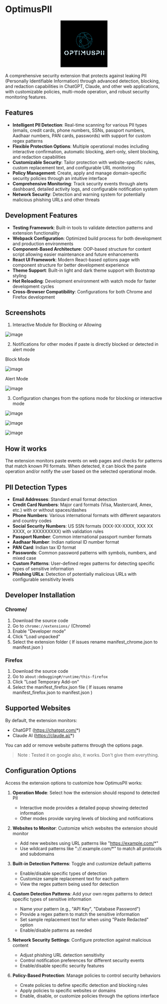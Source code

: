 # OptimusPII

<p align="center">
  <img src="assets/icons/icon.png" alt="OptimusPII Logo" width="150" />
</p>

A comprehensive security extension that protects against leaking PII (Personally Identifiable Information) through advanced detection, blocking, and redaction capabilities in ChatGPT, Claude, and other web applications, with customizable policies, multi-mode operation, and robust security monitoring features.

## Features

- **Intelligent PII Detection**: Real-time scanning for various PII types (emails, credit cards, phone numbers, SSNs, passport numbers, Aadhaar numbers, PAN cards, passwords) with support for custom regex patterns
- **Flexible Protection Options**: Multiple operational modes including interactive confirmation, automatic blocking, alert-only, silent blocking, and redaction capabilities
- **Customizable Security**: Tailor protection with website-specific rules, custom replacement text, and configurable URL monitoring
- **Policy Management**: Create, apply and manage domain-specific security policies through an intuitive interface
- **Comprehensive Monitoring**: Track security events through alerts dashboard, detailed activity logs, and configurable notification system
- **Network Security**: Detection and warning system for potentially malicious phishing URLs and other threats

## Development Features

- **Testing Framework**: Built-in tools to validate detection patterns and extension functionality
- **Webpack Configuration**: Optimized build process for both development and production environments
- **Component-Based Architecture**: OOP-based structure for content script allowing easier maintenance and future enhancements
- **React UI Framework**: Modern React-based options page with component structure for better development experience
- **Theme Support**: Built-in light and dark theme support with Bootstrap styling
- **Hot Reloading**: Development environment with watch mode for faster development cycles
- **Cross-Browser Compatibility**: Configurations for both Chrome and Firefox development

## Screenshots

1. Interactive Module for Blocking or Allowing

![image](https://github.com/user-attachments/assets/9da20097-a21c-44dc-b913-1d1f238ca1aa)

2. Notifications for other modes if paste is directly blocked or detected in alert mode

Block Mode

![image](https://github.com/user-attachments/assets/e6937119-f2b9-4c91-9db8-a9aaad2112be)

Alert Mode

![image](https://github.com/user-attachments/assets/228d4ac7-3526-4782-a4f2-b9169d670e20)

3. Configuration changes from the options mode for blocking or interactive mode

![image](https://github.com/user-attachments/assets/31507e7c-449c-4871-bd29-0fdfe39419bb)

![image](https://github.com/user-attachments/assets/370c8cd9-5d9d-4a90-8d30-272fe5bb14d9)

![image](https://github.com/user-attachments/assets/f6300c2a-946f-4e91-b874-1f6fe88ba0b0)

## How it works

The extension monitors paste events on web pages and checks for patterns that match known PII formats. When detected, it can block the paste operation and/or notify the user based on the selected operational mode.

## PII Detection Types

- **Email Addresses**: Standard email format detection
- **Credit Card Numbers**: Major card formats (Visa, Mastercard, Amex, etc.) with or without spaces/dashes
- **Phone Numbers**: Various international formats with different separators and country codes
- **Social Security Numbers**: US SSN formats (XXX-XX-XXXX, XXX XX XXXX, or XXXXXXXXX) with validation rules
- **Passport Number**: Common international passport number formats
- **Aadhaar Number**: Indian national ID number format
- **PAN Card**: Indian tax ID format
- **Passwords**: Common password patterns with symbols, numbers, and mixed case
- **Custom Patterns**: User-defined regex patterns for detecting specific types of sensitive information
- **Phishing URLs**: Detection of potentially malicious URLs with configurable sensitivity levels

## Developer Installation

### Chrome/
1. Download the source code
2. Go to `chrome://extensions/` (Chrome)
3. Enable "Developer mode"
4. Click "Load unpacked"
5. Select the extension folder ( If issues rename manifest_chrome.json to manifest.json )

### Firefox
1. Download the source code
2. Go to `about:debugging#/runtime/this-firefox`
3. Click "Load Temporary Add-on"
4. Select the manifest_firefox.json file ( If issues rename manifest_firefox.json to manifest.json )

## Supported Websites

By default, the extension monitors:
- ChatGPT (https://chatgpt.com/*)
- Claude AI (https://claude.ai/*)

You can add or remove website patterns through the options page.

> Note : Tested it on google also, it works. Don't give them everything.

## Configuration Options

Access the extension options to customize how OptimusPII works:

1. **Operation Mode**: Select how the extension should respond to detected PII
   - Interactive mode provides a detailed popup showing detected information
   - Other modes provide varying levels of blocking and notifications

2. **Websites to Monitor**: Customize which websites the extension should monitor
   - Add new websites using URL patterns like "https://example.com/*"
   - Use wildcard patterns like "*://*.example.com/*" to match all protocols and subdomains

3. **Built-in Detection Patterns**: Toggle and customize default patterns
   - Enable/disable specific types of detection
   - Customize sample replacement text for each pattern
   - View the regex pattern being used for detection

4. **Custom Detection Patterns**: Add your own regex patterns to detect specific types of sensitive information
   - Name your pattern (e.g., "API Key", "Database Password")
   - Provide a regex pattern to match the sensitive information
   - Set sample replacement text for when using "Paste Redacted" option
   - Enable/disable patterns as needed

5. **Network Security Settings**: Configure protection against malicious content
   - Adjust phishing URL detection sensitivity
   - Control notification preferences for different security events
   - Enable/disable specific security features

6. **Policy-Based Protection**: Manage policies to control security behaviors
   - Create policies to define specific detection and blocking rules
   - Apply policies to specific websites or domains
   - Enable, disable, or customize policies through the options interface
